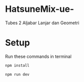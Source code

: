 # HatsuneMix-ue-
Tubes 2 Aljabar Lanjar dan Geometri

# Setup
Run these commands in terminal
```cmd
npm install
```
```cmd
npm run dev
```